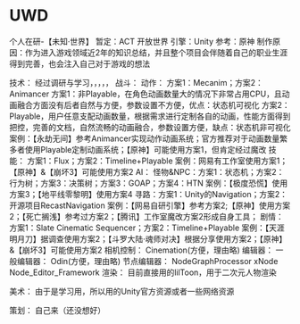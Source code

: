 # UWD
个人在研-【未知·世界】
暂定：ACT 开放世界
引擎：Unity
参考：原神
制作原因：作为进入游戏领域近2年的知识总结，并且整个项目会伴随着自己的职业生涯得到完善，也会注入自己对于游戏的想法

技术：
经过调研与学习，，，，，
  战斗：
    动作：
      方案1：Mecanim；方案2：Animancer
      方案1：非Playable，在角色动画数量大的情况下非常占用CPU，且动画融合方面没有后者自然与方便，参数设置不方便，优点：状态机可视化
      方案2：Playable，用户任意支配动画数量，根据需求进行定制各自的动画，性能方面得到把控，完善的文档，自然流畅的动画融合，参数设置方便，缺点：状态机非可视化
      案例：【永劫无间】参考Animancer实现动作动画系统；官方推荐对于动画数量繁多者使用Playable定制动画系统；【原神】可能使用方案1，但肯定经过魔改
    技能：
      方案1：Flux；方案2：Timeline+Playable
      案例：网易有工作室使用方案1；【原神】&【崩坏3】可能使用方案2
  AI：
    怪物&NPC：方案1：状态机；方案2：行为树；方案3：决策树；方案3：GOAP；方案4：HTN
    案例：【极度恐慌】使用方案3；【地平线零黎明】使用方案4
    寻路：方案1：Unity的Navigation；方案2：开源项目RecastNavigation
    案例：【网易自研引擎】参考方案2;【原神】使用方案2；【死亡搁浅】参考过方案2；【腾讯】工作室魔改方案2形成自身工具；
  剧情：
    方案1：Slate Cinematic Sequencer；方案2：Timeline+Playable
    案例：【天涯明月刀】据调查使用方案2；【斗罗大陆·魂师对决】根据分享使用方案2；【原神】&【崩坏3】可能使用方案2
  相机控制：
    Cinemation(方便，理由略)
  编辑器：
    一般编辑器：
      Odin(方便，理由略)
    节点编辑器：
      NodeGraphProcessor
      xNode
      Node_Editor_Framework
  渲染：
    目前直接用的lilToon，用于二次元人物渲染
  
美术：
  由于是学习用，所以用的Unity官方资源或者一些网络资源

策划：
  自己来（还没想好）



